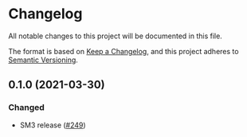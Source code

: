 # Changelog

All notable changes to this project will be documented in this file.

The format is based on [Keep a Changelog](https://keepachangelog.com/en/1.0.0/),
and this project adheres to [Semantic Versioning](https://semver.org/spec/v2.0.0.html).

## 0.1.0 (2021-03-30)
### Changed
- SM3 release ([#249])

[#249]: https://github.com/RustCrypto/hashes/pull/249
